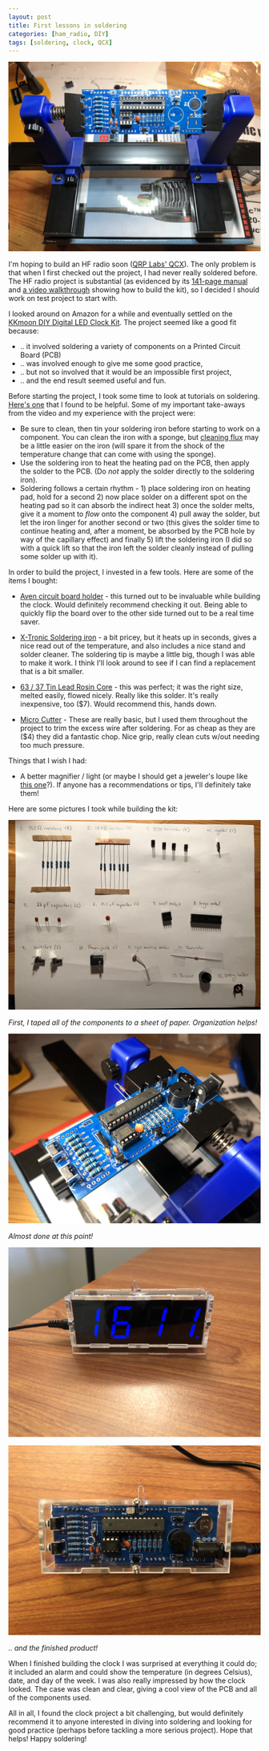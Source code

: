 ```yaml
---
layout: post
title: First lessons in soldering
categories: [ham_radio, DIY]
tags: [soldering, clock, QCX]
---
```


![clock in vice](/assets/clock_pictures/clock_in_vice.jpg)

I'm hoping to build an HF radio soon ([QRP Labs' QCX](https://qrp-labs.com/qcx.html)). The only problem is that when I first checked out the project, I had never really soldered before. The HF radio project is substantial (as evidenced by its [141-page manual](https://qrp-labs.com/images/qcx/assembly3_LT.pdf) and [a video walkthrough](https://www.youtube.com/watch?v=_Y89tMETDsQ) showing how to build the kit), so I decided I should work on test project to start with.

I looked around on Amazon for a while and eventually settled on the [KKmoon DIY Digital LED Clock Kit](https://www.amazon.com/gp/product/B01CFK8VYO/ref=od_aui_detailpages01?ie=UTF8&psc=1). The project seemed like a good fit because:

* .. it involved soldering a variety of components on a Printed Circuit Board (PCB)
* .. was involved enough to give me some good practice,
* .. but not so involved that it would be an impossible first project,
* .. and the end result seemed useful and fun.

Before starting the project, I took some time to look at tutorials on soldering. [Here's one](https://www.youtube.com/watch?v=BLfXXRfRIzY) that I found to be helpful. Some of my important take-aways from the video and my experience with the project were:

* Be sure to clean, then tin your soldering iron before starting to work on a component. You can clean the iron with a sponge, but [cleaning flux](https://www.amazon.com/Hakko-599B-02-Wire-type-soldering-cleaner/dp/B07GSJ98QN/ref=sr_1_6?ie=UTF8&qid=1541750170&sr=8-6&keywords=cleaning+flux) may be a little easier on the iron (will spare it from the shock of the temperature change that can come with using the sponge).
* Use the soldering iron to heat the heating pad on the PCB, then apply the solder to the PCB. (Do _not_ apply the solder directly to the soldering iron).
* Soldering follows a certain rhythm - 1) place soldering iron on heating pad, hold for a second 2) now place solder on a different spot on the heating pad so it can absorb the indirect heat 3) once the solder melts, give it a moment to _flow_ onto the component 4) pull away the solder, but let the iron linger for another second or two (this gives the solder time to continue heating and, after a moment, be absorbed by the PCB hole by way of the capillary effect) and finally 5) lift the soldering iron (I did so with a quick lift so that the iron left the solder cleanly instead of pulling some solder up with it).

In order to build the project, I invested in a few tools. Here are some of the items I bought:

* [Aven circuit board holder](https://www.amazon.com/dp/B00Q2TTQEE/?coliid=I97BY5MORH5KV&colid=O9XPD0JK97JC&psc=0&ref_=lv_ov_lig_dp_it) - this turned out to be invaluable while building the clock. Would definitely recommend checking it out. Being able to quickly flip the board over to the other side turned out to be a real time saver.

* [X-Tronic Soldering iron](https://www.amazon.com/gp/product/B01DGZFSNE/ref=od_aui_detailpages01?ie=UTF8&psc=1) - a bit pricey, but it heats up in seconds, gives a nice read out of the temperature, and also includes a nice stand and solder cleaner. The soldering tip is maybe a little big, though I was able to make it work. I think I'll look around to see if I can find a replacement that is a bit smaller.

* [63 / 37 Tin Lead Rosin Core](https://www.amazon.com/gp/product/B075WBDYZZ/ref=od_aui_detailpages01?ie=UTF8&psc=1) - this was perfect; it was the right size, melted easily, flowed nicely. Really like this solder. It's really inexpensive, too ($7). Would recommend this, hands down.

* [Micro Cutter](https://www.amazon.com/gp/product/B00FZPDG1K/ref=oh_aui_detailpage_o03_s01?ie=UTF8&psc=1) - These are really basic, but I used them throughout the project to trim the excess wire after soldering. For as cheap as they are ($4) they did a fantastic chop. Nice grip, really clean cuts w/out needing too much pressure.

Things that I wish I had:

* A better magnifier / light (or maybe I should get a jeweler's loupe like [this one](https://www.amazon.com/dp/B01H8808H6/?coliid=I2UKPFVGGOK09O&colid=O9XPD0JK97JC&psc=0&ref_=lv_ov_lig_dp_it)?). If anyone has a recommendations or tips, I'll definitely take them!

Here are some pictures I took while building the kit:

![clock components](/assets/clock_pictures/components.jpeg)

_First, I taped all of the components to a sheet of paper. Organization helps!_

![clock board](/assets/clock_pictures/board.jpeg)

_Almost done at this point!_

![clock board](/assets/clock_pictures/clock_front.jpeg)

![clock board](/assets/clock_pictures/clock_back.jpeg)

_.. and the finished product!_

When I finished building the clock I was surprised at everything it could do; it included an alarm and could show the temperature (in degrees Celsius), date, and day of the week. I was also really impressed by how the clock looked. The case was clean and clear, giving a cool view of the PCB and all of the components used.

All in all, I found the clock project a bit challenging, but would definitely recommend it to anyone interested in diving into soldering and looking for good practice (perhaps before tackling a more serious project). Hope that helps! Happy soldering!
